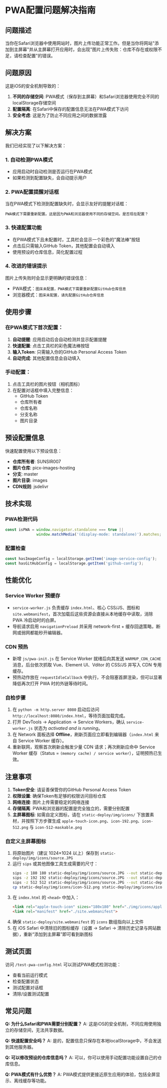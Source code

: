 # PWA配置问题解决指南

## 问题描述

当你在Safari浏览器中使用网站时，图片上传功能正常工作。但是当你将网站"添加到主屏幕"并从主屏幕打开应用时，会出现"图片上传失败：仓库不存在或权限不足，请检查配置"的错误。

## 问题原因

这是iOS的安全机制导致的：

1. **不同的存储空间**: PWA模式（保存到主屏幕）和Safari浏览器使用完全不同的localStorage存储空间
2. **配置隔离**: 在Safari中保存的配置信息无法在PWA模式下访问
3. **安全考虑**: 这是为了防止不同应用之间的数据泄露

## 解决方案

我们已经实现了以下解决方案：

### 1. 自动检测PWA模式
- 应用启动时自动检测是否运行在PWA模式
- 如果检测到配置缺失，会自动提示用户

### 2. PWA配置提醒对话框
当在PWA模式下检测到配置缺失时，会显示友好的提醒对话框：
```
PWA模式下需要重新配置。这是因为PWA和浏览器使用不同的存储空间。是否现在配置？
```

### 3. 快速配置功能
- 在PWA模式下且未配置时，工具栏会显示一个彩色的"魔法棒"按钮
- 点击后只需输入GitHub Token，其他配置会自动填入
- 使用预设的仓库信息，简化配置过程

### 4. 改进的错误提示
图片上传失败时会显示更明确的错误信息：
- PWA模式：`图床未配置，PWA模式下需要重新配置GitHub仓库信息`
- 浏览器模式：`图床未配置，请先配置GitHub仓库信息`

## 使用步骤

### 在PWA模式下首次配置：

1. **自动提醒**: 应用启动后会自动检测并显示配置提醒
2. **快速配置**: 点击工具栏的彩色魔法棒按钮
3. **输入Token**: 只需输入你的GitHub Personal Access Token
4. **自动完成**: 其他配置信息会自动填入

### 手动配置：

1. 点击工具栏的图片按钮（相机图标）
2. 在配置对话框中填入完整信息：
   - GitHub Token
   - 仓库所有者
   - 仓库名称
   - 分支名称
   - 图片目录

## 预设配置信息

快速配置使用以下预设信息：
- **仓库所有者**: SUNSIR007
- **图片仓库**: picx-images-hosting
- **分支**: master
- **图片目录**: images
- **CDN规则**: jsdelivr

## 技术实现

### PWA检测代码
```javascript
const isPWA = window.navigator.standalone === true || 
              window.matchMedia('(display-mode: standalone)').matches;
```

### 配置检查
```javascript
const hasImageConfig = localStorage.getItem('image-service-config');
const hasGitHubConfig = localStorage.getItem('github-config');
```

## 性能优化

### Service Worker 预缓存
- `service-worker.js` 负责缓存 `index.html`、核心 CSS/JS、图标和 `site.webmanifest`，首次加载后这些资源会直接从本地缓存中读取，消除 PWA 冷启动时的白屏。
- 导航请求启用 `navigationPreload` 并采用 network-first + 缓存回退策略，断网或弱网都能秒开编辑器。

### CDN 预热
- 新增 `js/pwa-init.js` 在 Service Worker 就绪后向其发送 `WARMUP_CDN_CACHE` 消息，后台依次抓取 Vue、Element UI、Vditor 的 CSS/JS 并写入 CDN 专用缓存。
- 预热动作放在 `requestIdleCallback` 中执行，不会阻塞首屏渲染，但可以显著降低再次打开 PWA 时的外链等待时间。

### 自检步骤
1. 在 `python -m http.server 8080` 启动后访问 `http://localhost:8080/index.html`，等待页面加载完成。
2. 打开 DevTools → Application → Service Workers，确认 `service-worker.js` 状态为 *activated and is running*。
3. 在 Network 面板选择 **Offline**，刷新页面应立即看到编辑器（`index.html` 来自 Service Worker 缓存）。
4. 重新联网，观察首次刷新会触发少量 CDN 请求；再次刷新应命中 Service Worker 缓存（Status = `(memory cache) / service worker`），证明预热已生效。

## 注意事项

1. **Token安全**: 请妥善保管你的GitHub Personal Access Token
2. **权限设置**: 确保Token有足够的权限访问目标仓库
3. **网络连接**: 图片上传需要稳定的网络连接
4. **存储隔离**: PWA和浏览器的配置是完全独立的，需要分别配置
5. **主屏幕图标**: 如需自定义图标，请在 `static-deploy/img/icons/` 下放置素材，并按照下方步骤生成 `apple-touch-icon.png`、`icon-192.png`、`icon-512.png` 与 `icon-512-maskable.png`

### 自定义主屏幕图标

1. 将原始图片（建议 1024×1024 以上）保存到 `static-deploy/img/icons/source.JPG`
2. 运行 `sips` 或其他图像工具生成需要的尺寸：
   ```bash
   sips -z 180 180 static-deploy/img/icons/source.JPG --out static-deploy/img/icons/apple-touch-icon.png
   sips -z 192 192 static-deploy/img/icons/source.JPG --out static-deploy/img/icons/icon-192.png
   sips -z 512 512 static-deploy/img/icons/source.JPG --out static-deploy/img/icons/icon-512.png
   cp static-deploy/img/icons/icon-512.png static-deploy/img/icons/icon-512-maskable.png
   ```
3. 在 `index.html` 的 `<head>` 中加入：
   ```html
   <link rel="apple-touch-icon" sizes="180x180" href="./img/icons/apple-touch-icon.png">
   <link rel="manifest" href="./site.webmanifest">
   ```
4. 确保 `static-deploy/site.webmanifest` 的 `icons` 数组指向以上文件
5. 在 iOS Safari 中清除旧的图标缓存（设置 → Safari → 清除历史记录与网站数据），重新“添加到主屏幕”即可看到新图标

## 测试页面

访问 `/test-pwa-config.html` 可以测试PWA模式检测功能：
- 查看当前运行模式
- 检查配置状态
- 测试配置对话框
- 清除/设置测试配置

## 常见问题

**Q: 为什么Safari和PWA需要分别配置？**
A: 这是iOS的安全机制，不同应用使用独立的存储空间，无法共享数据。

**Q: 快速配置安全吗？**
A: 是的，配置信息只保存在本地localStorage中，不会发送到其他服务器。

**Q: 可以修改预设的仓库信息吗？**
A: 可以，你可以使用手动配置功能设置自己的仓库信息。

**Q: PWA模式有什么优势？**
A: PWA模式提供更接近原生应用的体验，包括全屏显示、离线缓存等功能。
